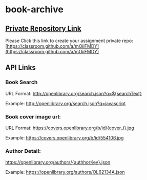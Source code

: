 # book-archive

## [Private Repository Link](https://classroom.github.com/a/mOiiFMDY)
Please Click this link to create your assignment private repo: [https://classroom.github.com/a/mOiiFMDY](https://classroom.github.com/a/mOiiFMDY)

## API Links

### Book Search
URL Format: http://openlibrary.org/search.json?q=${searchText}

Example: http://openlibrary.org/search.json?q=javascript


### Book cover image url: 
URL Format: https://covers.openlibrary.org/b/id/{cover_i}.jpg

Example: https://covers.openlibrary.org/b/id/554106.jpg



### Author Detail: 
https://openlibrary.org/authors/{authhorKey}.json

Example: https://openlibrary.org/authors/OL62134A.json
